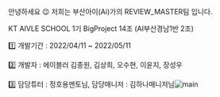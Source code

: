 안녕하세요 😉 저희는 부산아이(Ai)가의 REVIEW_MASTER팀 입니다.

KT AIVLE SCHOOL 1기 BigProject 14조 (AI부산경남1반 2조)

1️⃣ 개발기간 : 2022/04/11 ~ 2022/05/11

2️⃣ 개발자 : 에이블러 김종원, 김상희, 오수현, 이윤지, 장성우

3️⃣ 담당튜터 : 정호용멘토님, 담당매니저 : 김하나매니저님![main](https://user-images.githubusercontent.com/41135138/210370453-0eef90f1-bda4-48c0-9695-4afe99c937e2.PNG)


